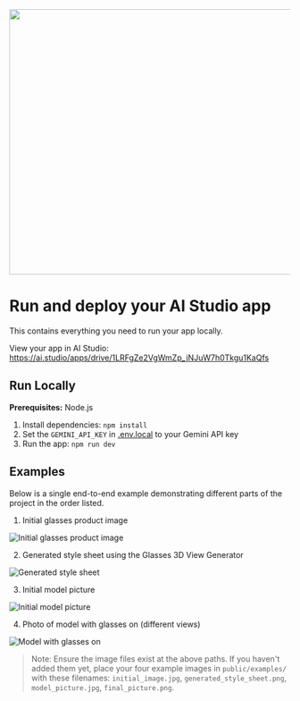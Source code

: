 <div align="center">
<img width="1200" height="475" alt="GHBanner" src="https://github.com/user-attachments/assets/0aa67016-6eaf-458a-adb2-6e31a0763ed6" />
</div>

# Run and deploy your AI Studio app

This contains everything you need to run your app locally.

View your app in AI Studio: https://ai.studio/apps/drive/1LRFgZe2VgWmZp_jNJuW7h0Tkgu1KaQfs

## Run Locally

**Prerequisites:**  Node.js


1. Install dependencies:
   `npm install`
2. Set the `GEMINI_API_KEY` in [.env.local](.env.local) to your Gemini API key
3. Run the app:
   `npm run dev`

## Examples

Below is a single end-to-end example demonstrating different parts of the project in the order listed.

1) Initial glasses product image

![Initial glasses product image](public/examples/initial_image.jpg)

2) Generated style sheet using the Glasses 3D View Generator

![Generated style sheet](public/examples/generated_style_sheet.png)

3) Initial model picture

![Initial model picture](public/examples/model_picture.jpg)

4) Photo of model with glasses on (different views)

![Model with glasses on](public/examples/final_picture.png)

> Note: Ensure the image files exist at the above paths. If you haven't added them yet, place your four example images in `public/examples/` with these filenames: `initial_image.jpg`, `generated_style_sheet.png`, `model_picture.jpg`, `final_picture.png`.
